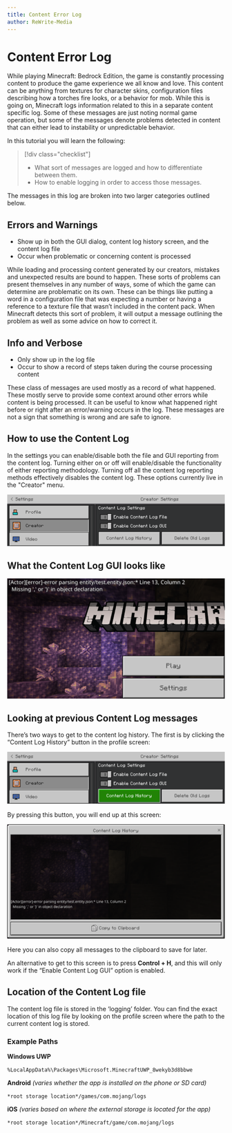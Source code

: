 ```yaml
---
title: Content Error Log
author: ReWrite-Media
---
```

# Content Error Log

While playing Minecraft: Bedrock Edition, the game is constantly processing content to produce the game experience we all know and love. This content can be anything from textures for character skins, configuration files describing how a torches fire looks, or a behavior for mob. While this is going on, Minecraft logs information related to this in a separate content specific log. Some of these messages are just noting normal game operation, but some of the messages denote problems detected in content that can either lead to instability or unpredictable behavior.

In this tutorial you will learn the following:

> [!div class="checklist"]
>
> - What sort of messages are logged and how to differentiate between them.
> - How to enable logging in order to access those messages.

The messages in this log are broken into two larger categories outlined below.

## Errors and Warnings

- Show up in both the GUI dialog, content log history screen, and the content log file
- Occur when problematic or concerning content is processed

While loading and processing content generated by our creators, mistakes and unexpected results are bound to happen. These sorts of problems can present themselves in any number of ways, some of which the game can determine are problematic on its own. These can be things like putting a word in a configuration file that was expecting a number or having a reference to a texture file that wasn’t included in the content pack. When Minecraft detects this sort of problem, it will output a message outlining the problem as well as some advice on how to correct it.

## Info and Verbose

- Only show up in the log file
- Occur to show a record of steps taken during the course processing content

These class of messages are used mostly as a record of what happened. These mostly serve to provide some context around other errors while content is being processed. It can be useful to know what happened right before or right after an error/warning occurs in the log. These messages are not a sign that something is wrong and are safe to ignore.

## How to use the Content Log

In the settings you can enable/disable both the file and GUI reporting from the content log. Turning either on or off will enable/disable the functionality of either reporting methodology. Turning off all the content log reporting methods effectively disables the content log. These options currently live in the "Creator" menu.

![Options to enable error log](Media/ContentErrorLog/enablecontentlog.png)

## What the Content Log GUI looks like

![Error log GUI when an error occurs](Media/ContentErrorLog/gui.png)

## Looking at previous Content Log messages

There’s two ways to get to the content log history. The first is by clicking the “Content Log History” button in the profile screen:

![Button to view the error log history](Media/ContentErrorLog/historyaccess.png)

By pressing this button, you will end up at this screen:

![Error log history](Media/ContentErrorLog/history.png)

Here you can also copy all messages to the clipboard to save for later.

An alternative to get to this screen is to press **Control + H**, and this will only work if the “Enable Content Log GUI” option is enabled.

## Location of the Content Log file

The content log file is stored in the ‘logging’ folder. You can find the exact location of this log file by looking on the profile screen where the path to the current content log is stored.

### Example Paths

**Windows UWP**

```
%LocalAppData%\Packages\Microsoft.MinecraftUWP_8wekyb3d8bbwe
```

**Android** *(varies whether the app is installed on the phone or SD card)*

```
*root storage location*/games/com.mojang/logs
```

**iOS** *(varies based on where the external storage is located for the app)*

```
*root storage location*/Minecraft/game/com.mojang/logs
```